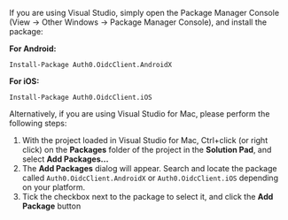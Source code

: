 If you are using Visual Studio, simply open the Package Manager Console (View -> Other Windows -> Package Manager Console), and install the package:

**For Android:**

```text
Install-Package Auth0.OidcClient.AndroidX
```

**For iOS:**

```text
Install-Package Auth0.OidcClient.iOS
```

Alternatively, if you are using Visual Studio for Mac, please perform the following steps:

  1. With the project loaded in Visual Studio for Mac, Ctrl+click (or right click) on the **Packages** folder of the project in the **Solution Pad**, and select **Add Packages...**
  2. The **Add Packages** dialog will appear. Search and locate the package called `Auth0.OidcClient.AndroidX` or `Auth0.OidcClient.iOS` depending on your platform.
  3. Tick the checkbox next to the package to select it, and click the **Add Package** button